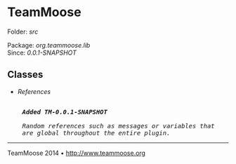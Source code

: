 TeamMoose
===========
Folder: <i>src</i><p>
Package: <i>org.teammoose.lib</i><br>
Since: <i>0.0.1-SNAPSHOT</i><br>

Classes
---

- <i>References</i>
<pre><i>
	<b>Added TM-0.0.1-SNAPSHOT</b>
	
	Random references such as messages or variables that 
	are global throughout the entire plugin.
</pre></i>

---
TeamMoose 2014 • http://www.teammoose.org